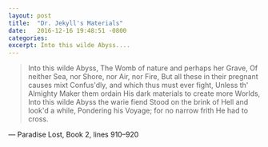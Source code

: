 ```yaml
---
layout: post
title:  "Dr. Jekyll's Materials"
date:   2016-12-16 19:48:51 -0800
categories:
excerpt: Into this wilde Abyss....
---
```


> Into this wilde Abyss,
> The Womb of nature and perhaps her Grave,
> Of neither Sea, nor Shore, nor Air, nor Fire,
> But all these in their pregnant causes mixt
> Confus'dly, and which thus must ever fight,
> Unless th' Almighty Maker them ordain
> His dark materials to create more Worlds,
> Into this wilde Abyss the warie fiend
> Stood on the brink of Hell and look'd a while,
> Pondering his Voyage; for no narrow frith
> He had to cross.

— Paradise Lost, Book 2, lines 910–920